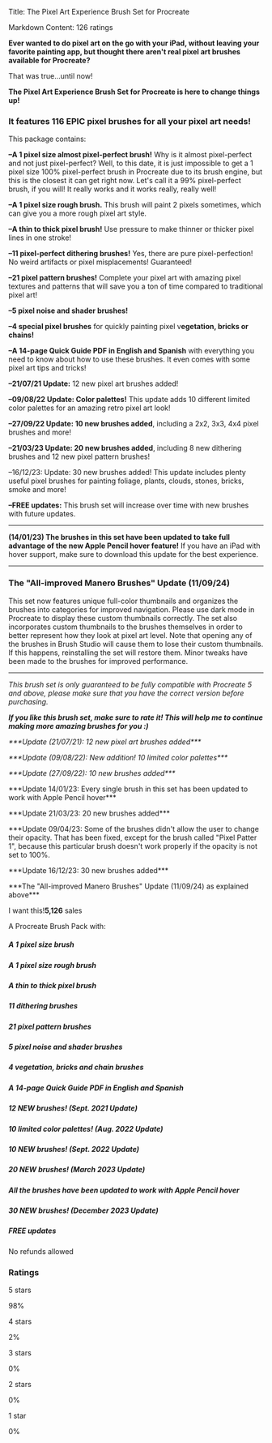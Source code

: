 Title: The Pixel Art Experience Brush Set for Procreate

Markdown Content:
126 ratings

**Ever wanted to do pixel art on the go with your iPad, without leaving your favorite painting app, but thought there aren't real pixel art brushes available for Procreate?**

That was true...until now!

**The Pixel Art Experience Brush Set for Procreate is here to change things up!**

### **It features 116 EPIC pixel brushes for all your pixel art needs!**

This package contains:

**–A 1 pixel size almost pixel-perfect brush!** Why is it almost pixel-perfect and not just pixel-perfect? Well, to this date, it is just impossible to get a 1 pixel size 100% pixel-perfect brush in Procreate due to its brush engine, but this is the closest it can get right now. Let's call it a 99% pixel-perfect brush, if you will! It really works and it works really, really well!

**–A 1 pixel size rough brush.** This brush will paint 2 pixels sometimes, which can give you a more rough pixel art style.

**–A thin to thick pixel brush!** Use pressure to make thinner or thicker pixel lines in one stroke!

**–11 pixel-perfect dithering brushes!** Yes, there are pure pixel-perfection! No weird artifacts or pixel misplacements! Guaranteed!

**–21 pixel pattern brushes!** Complete your pixel art with amazing pixel textures and patterns that will save you a ton of time compared to traditional pixel art!

**–5 pixel noise and shader brushes!**

**–4 special pixel brushes** for quickly painting pixel v**egetation, bricks or chains!**

**–A 14-page Quick Guide PDF in English and Spanish** with everything you need to know about how to use these brushes. It even comes with some pixel art tips and tricks!

**–21/07/21 Update:** 12 new pixel art brushes added!

**–09/08/22 Update: Color palettes!** This update adds 10 different limited color palettes for an amazing retro pixel art look!

**–27/09/22 Update: 10 new brushes added**, including a 2x2, 3x3, 4x4 pixel brushes and more!

**–21/03/23 Update: 20 new brushes added**, including 8 new dithering brushes and 12 new pixel pattern brushes!

–16/12/23: Update: 30 new brushes added! This update includes plenty useful pixel brushes for painting foliage, plants, clouds, stones, bricks, smoke and more!

**–FREE updates:** This brush set will increase over time with new brushes with future updates.

* * *

**(14/01/23) The brushes in this set have been updated to take full advantage of the new Apple Pencil hover feature!** If you have an iPad with hover support, make sure to download this update for the best experience.

* * *

### **The "All-improved Manero Brushes" Update (11/09/24)**

This set now features unique full-color thumbnails and organizes the brushes into categories for improved navigation. Please use dark mode in Procreate to display these custom thumbnails correctly. The set also incorporates custom thumbnails to the brushes themselves in order to better represent how they look at pixel art level. Note that opening any of the brushes in Brush Studio will cause them to lose their custom thumbnails. If this happens, reinstalling the set will restore them. Minor tweaks have been made to the brushes for improved performance.

* * *

_This brush set is only guaranteed to be fully compatible with Procreate 5 and above, please make sure that you have the correct version before purchasing._

**_If you like this brush set, make sure to rate it! This will help me to continue making more amazing brushes for you :)_**

_\*\*\*Update (21/07/21): 12 new pixel art brushes added\*\*\*_

_\*\*\*Update (09/08/22): New addition! 10 limited color palettes\*\*\*_

_\*\*\*Update (27/09/22): 10 new brushes added\*\*\*_

\*\*\*Update 14/01/23: Every single brush in this set has been updated to work with Apple Pencil hover\*\*\*

\*\*\*Update 21/03/23: 20 new brushes added\*\*\*

\*\*\*Update 09/04/23: Some of the brushes didn't allow the user to change their opacity. That has been fixed, except for the brush called "Pixel Patter 1", because this particular brush doesn't work properly if the opacity is not set to 100%.

\*\*\*Update 16/12/23: 30 new brushes added\*\*\*

\*\*\*The "All-improved Manero Brushes" Update (11/09/24) as explained above\*\*\*

I want this!**5,126** sales

A Procreate Brush Pack with:

##### A 1 pixel size brush

##### A 1 pixel size rough brush

##### A thin to thick pixel brush

##### 11 dithering brushes

##### 21 pixel pattern brushes

##### 5 pixel noise and shader brushes

##### 4 vegetation, bricks and chain brushes

##### A 14-page Quick Guide PDF in English and Spanish

##### 12 NEW brushes! (Sept. 2021 Update)

##### 10 limited color palettes! (Aug. 2022 Update)

##### 10 NEW brushes! (Sept. 2022 Update)

##### 20 NEW brushes! (March 2023 Update)

##### All the brushes have been updated to work with Apple Pencil hover

##### 30 NEW brushes! (December 2023 Update)

##### FREE updates

No refunds allowed

### Ratings

5 stars

98%

4 stars

2%

3 stars

0%

2 stars

0%

1 star

0%
